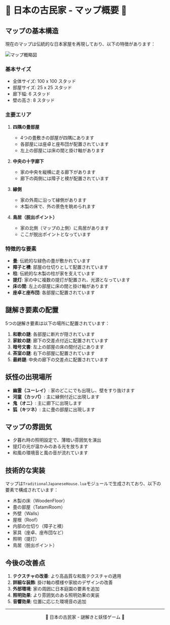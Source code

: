 # 🏮 日本の古民家 - マップ概要 🏮

## マップの基本構造

現在のマップは伝統的な日本家屋を再現しており、以下の特徴があります：

![マップ概略図](https://i.imgur.com/placeholder.png)

### 基本サイズ
- 全体サイズ: 100 x 100 スタッド
- 部屋サイズ: 25 x 25 スタッド
- 廊下幅: 6 スタッド
- 壁の高さ: 8 スタッド

### 主要エリア

1. **四隅の畳部屋**
   - 4つの畳敷きの部屋が四隅にあります
   - 各部屋には座卓と座布団が配置されています
   - 左上の部屋には床の間と掛け軸があります

2. **中央の十字廊下**
   - 家の中央を縦横に走る廊下があります
   - 廊下の両側には障子と襖が配置されています

3. **縁側**
   - 家の外周に沿って縁側があります
   - 木製の床で、外の景色を眺められます

4. **鳥居（脱出ポイント）**
   - 家の北側（マップの上側）に鳥居があります
   - ここが脱出ポイントとなっています

### 特徴的な要素

- **畳**: 伝統的な緑色の畳が敷かれています
- **障子と襖**: 部屋の仕切りとして配置されています
- **柱**: 伝統的な木製の柱が家を支えています
- **提灯**: 家の中に複数の提灯が配置され、光源となっています
- **床の間**: 左上の部屋に床の間と掛け軸があります
- **座卓と座布団**: 各部屋に配置されています

## 謎解き要素の配置

5つの謎解き要素は以下の場所に配置されています：

1. **和歌の謎**: 各部屋に断片が隠されています
2. **家紋の謎**: 廊下の交差点付近に配置されています
3. **暗号文書**: 左上の部屋の床の間付近にあります
4. **茶室の謎**: 右下の部屋に配置されています
5. **最終謎**: 中央の廊下の交差点に配置されています

## 妖怪の出現場所

- **幽霊（ユーレイ）**: 家のどこにでも出現し、壁をすり抜けます
- **河童（カッパ）**: 主に縁側付近に出現します
- **鬼（オニ）**: 主に廊下に出現します
- **狐（キツネ）**: 主に畳の部屋に出現します

## マップの雰囲気

- 夕暮れ時の照明設定で、薄暗い雰囲気を演出
- 提灯の光が温かみのある光を放ちます
- 和風の環境音と風の音が流れています

## 技術的な実装

マップは`TraditionalJapaneseHouse.lua`モジュールで生成されており、以下の要素で構成されています：

- 木製の床（WoodenFloor）
- 畳の部屋（TatamiRoom）
- 外壁（Walls）
- 屋根（Roof）
- 内部の仕切り（障子と襖）
- 家具（座卓、座布団など）
- 照明（提灯）
- 鳥居（脱出ポイント）

## 今後の改善点

1. **テクスチャの改善**: より高品質な和風テクスチャの適用
2. **詳細な装飾**: 掛け軸の模様や家紋のデザインの改善
3. **外部環境**: 家の周囲に日本庭園の要素を追加
4. **照明効果**: より雰囲気のある照明効果の実装
5. **音響効果**: 位置に応じた環境音の追加

---

<div align="center">
  <p>🏮 日本の古民家 - 謎解きと妖怪ゲーム 🏮</p>
</div>